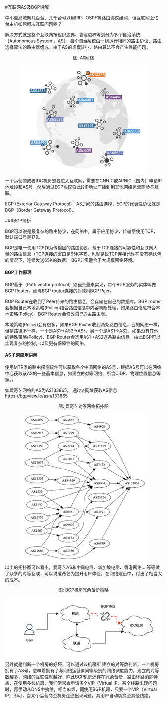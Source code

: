 #互联网AS及BGP讲解

中小型局域网几百台、几千台可以用RIP、OSPF等路由协议组网，但互联网上亿台主机如何解决互联问题呢？

解决方式就是整个互联网按组织边界、管理边界等划分为多个自治系统（Autonomous System ，AS），每个自治系统由一组运行相同的路由协议、路由选择算法的路由器组成，由于AS的规模较小，路由算法不会产生性能问题。

<div  align="center">
	<p>图: AS网络</p>
	<img src="/assets/bgp.png" width = "400"  align=center />
</div>



一个运营商或者IDC机房想要进入互联网，需要在CNNIC或APNIC（国内）申请IP地址段和AS号，然后通过EGP协议将此段IP地址广播到到其他网络运营商参与互联。

EGP (Exterior Gateway Protocol)：AS之间的路由选择，EGP的代表性协议就是BGP（Border Gateway Protocol）。


###BGP简析

BGP可以说是最复杂的路由协议，在网络中，属于应用协议，传输层使用TCP，默认端口号是179。

BGP是唯一使用TCP作为传输层的路由协议，基于TCP连接的可靠性和互联网大量的路由信息（TCP连接的窗口是65K字节，也就是说TCP连接允许在没有确认包的情况下，连续发送65K的数据） BGP非常适合于大规模网络环境。

#### BGP工作原理

BGP基于（Path vector protocol）路径矢量来实现，每个BGP服务的实体叫做BGP Router，而与BGP router连接的对端叫BGP Peer。

BGP Router在收到了Peer传来的路由信息，会存储在自己的数据库。BGP router会根据自己本地策略(Policy)结合路由信息中内容判断处理，如果路由信息符合本地策略(Policy)，BGP Router会修改自己的主路由表。

本地策略(Policy)会有很多，如果BGP Router收到两条路由信息，目的网络一样，但是路径不一样，一个是AS1->AS3->AS5，另一个是AS1->AS2，如果没有其他的特殊策略(Policy)，BGP Router会选用AS1->AS2这条路由信息。由此BGP可以实现复杂的控制，以及更有保障性的网络。


#### AS子网应用讲解

使用MTR类的路由探测软件可以获取各个中间网络的AS号，根据AS号可以在网络中心获取该AS的一些基本信息，如建立的对等网络、所含CIDR、物理位置信息等等。。

如爱奇艺网络的AS为AS133865。 通过该网址获取AS信息 https://bgpview.io/asn/133865

<div  align="center">
	<p>图: 爱奇艺对等网络拓扑图</p>
	<img src="/assets/iqiyi-bgp.png" width = "400"  align=center />
</div>

以上的拓扑图可以看出，爱奇艺AS和中国电信、新加坡电信、香港网络... 等等做了众多的对等互联，可以说爱奇艺为提升用户体验，在网络建设中，付出了相当大的成本。

<div  align="center">
	<p>图: BGP机房冗余备份策略</p>
	<img src="/assets/bgp-connect.png" width = "500"  align=center />
</div>

另外就是判断一个机房的好坏，可以通过该机房所
建立的对等数判断，一个机房拥有了AS号，意味着拥有了与网络运营商同等级别的网络调度能力。建立的对等数越多，网络的互联性就越好，除此BGP机房还存在冗余备份、路由环路消除特点，在使用多线机房，我们常常会申请多个VIP（Virtual IP，某个线路出现问题时，再手动从DNS中摘除，相当麻烦，而使用BGP机房，只要一个VIP（Virtual IP）即可，当某个运营商至机房连通出现问题，其用户自动切换至其他线路。
